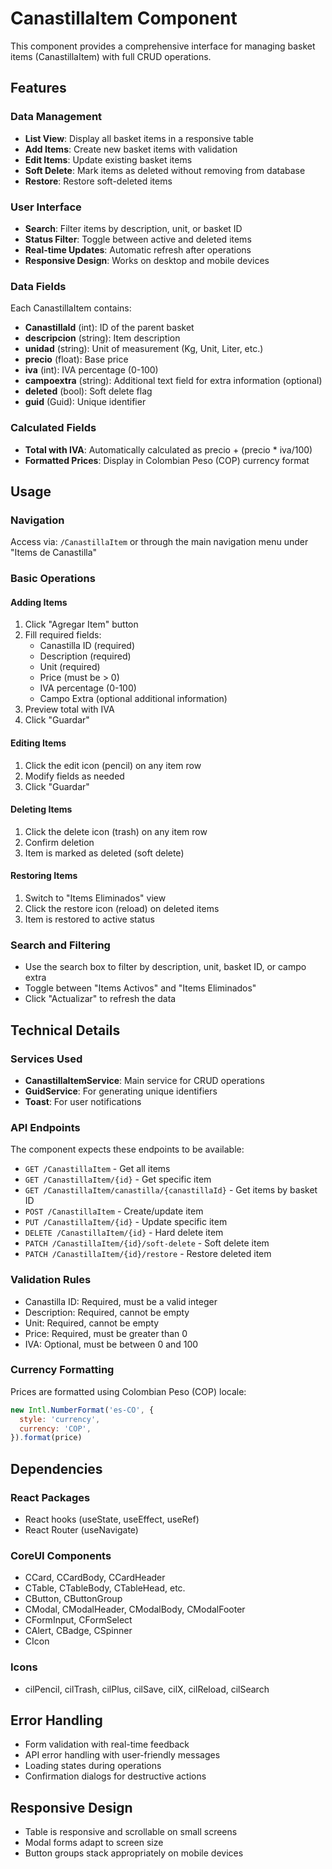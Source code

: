 # CanastillaItem Component

This component provides a comprehensive interface for managing basket items (CanastillaItem) with full CRUD operations.

## Features

### Data Management
- **List View**: Display all basket items in a responsive table
- **Add Items**: Create new basket items with validation
- **Edit Items**: Update existing basket items
- **Soft Delete**: Mark items as deleted without removing from database
- **Restore**: Restore soft-deleted items

### User Interface
- **Search**: Filter items by description, unit, or basket ID
- **Status Filter**: Toggle between active and deleted items
- **Real-time Updates**: Automatic refresh after operations
- **Responsive Design**: Works on desktop and mobile devices

### Data Fields

Each CanastillaItem contains:
- **CanastillaId** (int): ID of the parent basket
- **descripcion** (string): Item description
- **unidad** (string): Unit of measurement (Kg, Unit, Liter, etc.)
- **precio** (float): Base price
- **iva** (int): IVA percentage (0-100)
- **campoextra** (string): Additional text field for extra information (optional)
- **deleted** (bool): Soft delete flag
- **guid** (Guid): Unique identifier

### Calculated Fields
- **Total with IVA**: Automatically calculated as precio + (precio * iva/100)
- **Formatted Prices**: Display in Colombian Peso (COP) currency format

## Usage

### Navigation
Access via: `/CanastillaItem` or through the main navigation menu under "Items de Canastilla"

### Basic Operations

#### Adding Items
1. Click "Agregar Item" button
2. Fill required fields:
   - Canastilla ID (required)
   - Description (required)
   - Unit (required)
   - Price (must be > 0)
   - IVA percentage (0-100)
   - Campo Extra (optional additional information)
3. Preview total with IVA
4. Click "Guardar"

#### Editing Items
1. Click the edit icon (pencil) on any item row
2. Modify fields as needed
3. Click "Guardar"

#### Deleting Items
1. Click the delete icon (trash) on any item row
2. Confirm deletion
3. Item is marked as deleted (soft delete)

#### Restoring Items
1. Switch to "Items Eliminados" view
2. Click the restore icon (reload) on deleted items
3. Item is restored to active status

### Search and Filtering
- Use the search box to filter by description, unit, basket ID, or campo extra
- Toggle between "Items Activos" and "Items Eliminados"
- Click "Actualizar" to refresh the data

## Technical Details

### Services Used
- **CanastillaItemService**: Main service for CRUD operations
- **GuidService**: For generating unique identifiers
- **Toast**: For user notifications

### API Endpoints
The component expects these endpoints to be available:
- `GET /CanastillaItem` - Get all items
- `GET /CanastillaItem/{id}` - Get specific item
- `GET /CanastillaItem/canastilla/{canastillaId}` - Get items by basket ID
- `POST /CanastillaItem` - Create/update item
- `PUT /CanastillaItem/{id}` - Update specific item
- `DELETE /CanastillaItem/{id}` - Hard delete item
- `PATCH /CanastillaItem/{id}/soft-delete` - Soft delete item
- `PATCH /CanastillaItem/{id}/restore` - Restore deleted item

### Validation Rules
- Canastilla ID: Required, must be a valid integer
- Description: Required, cannot be empty
- Unit: Required, cannot be empty
- Price: Required, must be greater than 0
- IVA: Optional, must be between 0 and 100

### Currency Formatting
Prices are formatted using Colombian Peso (COP) locale:
```javascript
new Intl.NumberFormat('es-CO', {
  style: 'currency',
  currency: 'COP',
}).format(price)
```

## Dependencies

### React Packages
- React hooks (useState, useEffect, useRef)
- React Router (useNavigate)

### CoreUI Components
- CCard, CCardBody, CCardHeader
- CTable, CTableBody, CTableHead, etc.
- CButton, CButtonGroup
- CModal, CModalHeader, CModalBody, CModalFooter
- CFormInput, CFormSelect
- CAlert, CBadge, CSpinner
- CIcon

### Icons
- cilPencil, cilTrash, cilPlus, cilSave, cilX, cilReload, cilSearch

## Error Handling
- Form validation with real-time feedback
- API error handling with user-friendly messages
- Loading states during operations
- Confirmation dialogs for destructive actions

## Responsive Design
- Table is responsive and scrollable on small screens
- Modal forms adapt to screen size
- Button groups stack appropriately on mobile devices
